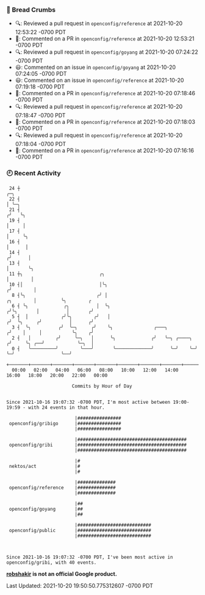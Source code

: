 ### 🍞 Bread Crumbs

 * 🔍: Reviewed a pull request in  `openconfig/reference` at 2021-10-20 12:53:22 -0700 PDT
 * 💬: Commented on a PR in  `openconfig/reference` at 2021-10-20 12:53:21 -0700 PDT
 * 🔍: Reviewed a pull request in  `openconfig/goyang` at 2021-10-20 07:24:22 -0700 PDT
 * 😃: Commented on an issue in `openconfig/goyang` at 2021-10-20 07:24:05 -0700 PDT
 * 😃: Commented on an issue in `openconfig/reference` at 2021-10-20 07:19:18 -0700 PDT
 * 💬: Commented on a PR in  `openconfig/reference` at 2021-10-20 07:18:46 -0700 PDT
 * 🔍: Reviewed a pull request in  `openconfig/reference` at 2021-10-20 07:18:47 -0700 PDT
 * 💬: Commented on a PR in  `openconfig/reference` at 2021-10-20 07:18:03 -0700 PDT
 * 🔍: Reviewed a pull request in  `openconfig/reference` at 2021-10-20 07:18:04 -0700 PDT
 * 💬: Commented on a PR in  `openconfig/reference` at 2021-10-20 07:16:16 -0700 PDT

### 🕘 Recent Activity
```
 24 ┼                                                                                 ╭─╮
 22 ┤                                                                                 │ ╰─╮
 21 ┤                                                                                ╭╯   ╰╮
 19 ┤                                                                                │     │
 17 ┤                                                                                │     ╰╮
 16 ┤                                                                                │      │
 14 ┤                                                                               ╭╯      │
 13 ┤                                                                               │       ╰╮
 11 ┼╮                            ╭╮                                                │        │
 10 ┤│                            │╰╮                                              ╭╯        │
  8 ┤╰╮                          ╭╯ │                                    ╭╮        │         ╰╮        ╭
  6 ┤ ╰╮             ╭╮          │  ╰╮                                  ╭╯╰╮       │          │       ╭╯
  5 ┤  │            ╭╯╰╮        ╭╯   │                                 ╭╯  ╰╮     ╭╯          │      ╭╯
  3 ┤  ╰╮          ╭╯  ╰─╮     ╭╯    ╰╮               ╭───╮           ╭╯    │     │           ╰╮    ╭╯
  2 ┤   │         ╭╯     ╰─╮   │      ╰╮             ╭╯   ╰─╮ ╭────╮ ╭╯     ╰╮ ╭──╯            ╰─╮  │
  0 ┤   ╰─────────╯        ╰───╯       ╰─────────────╯      ╰─╯    ╰─╯       ╰─╯                 ╰──╯
    +───────+───────+───────+───────+───────+───────+───────+───────+───────+───────+───────+───────+────
  00:00   02:00   04:00   06:00   08:00   10:00   12:00   14:00   16:00   18:00   20:00   22:00   00:00   

						Commits by Hour of Day


Since 2021-10-16 19:07:32 -0700 PDT, I'm most active between 19:00-19:59 - with 24 events in that hour.

```



```
                         |################
 openconfig/gribigo      |################
                         |################

                         |########################################
 openconfig/gribi        |########################################
                         |########################################

                         |#
 nektos/act              |#
                         |#

                         |##############
 openconfig/reference    |##############
                         |##############

                         |##
 openconfig/goyang       |##
                         |##

                         |###########################
 openconfig/public       |###########################
                         |###########################



Since 2021-10-16 19:07:32 -0700 PDT, I've been most active in openconfig/gribi, with 40 events.

```
**[robshakir](mailto:robjs@google.com) is not an official Google product.**  


Last Updated: 2021-10-20 19:50:50.775312607 -0700 PDT
